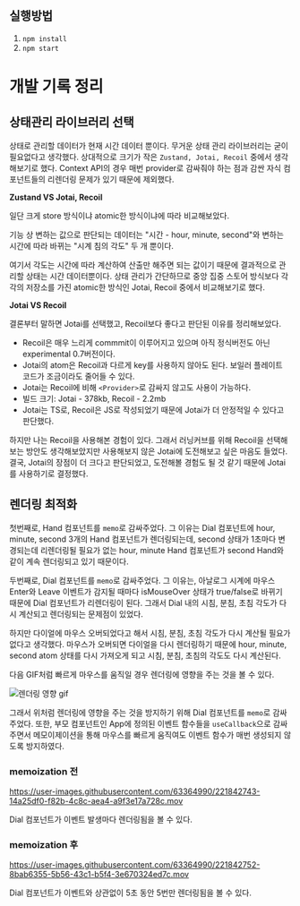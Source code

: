 ## 실행방법

1. `npm install`
2. `npm start`

# 개발 기록 정리

## 상태관리 라이브러리 선택

상태로 관리할 데이터가 현재 시간 데이터 뿐이다. 무거운 상태 관리 라이브러리는 굳이 필요없다고 생각했다. 상대적으로 크기가 작은 `Zustand, Jotai, Recoil` 중에서 생각해보기로 했다. Context API의 경우 매번 provider로 감싸줘야 하는 점과 감싼 자식 컴포넌트들의 리렌더링 문제가 있기 때문에 제외했다.

**Zustand VS Jotai, Recoil**

일단 크게 store 방식이냐 atomic한 방식이냐에 따라 비교해보았다.

기능 상 변하는 값으로 판단되는 데이터는 "시간 - hour, minute, second"와 변하는 시간에 따라 바뀌는 "시계 침의 각도" 두 개 뿐이다.

여기서 각도는 시간에 따라 계산하여 산출만 해주면 되는 값이기 때문에 결과적으로 관리할 상태는 시간 데이터뿐이다. 상태 관리가 간단하므로 중앙 집중 스토어 방식보다 각각의 저장소를 가진 atomic한 방식인 Jotai, Recoil 중에서 비교해보기로 했다.

**Jotai VS Recoil**

결론부터 말하면 Jotai를 선택했고, Recoil보다 좋다고 판단된 이유를 정리해보았다.

- Recoil은 매우 느리게 commmit이 이루어지고 있으며 아직 정식버전도 아닌 experimental 0.7버전이다.
- Jotai의 atom은 Recoil과 다르게 key를 사용하지 않아도 된다. 보일러 플레이트 코드가 조금이라도 줄어들 수 있다.
- Jotai는 Recoil에 비해 `<Provider>`로 감싸지 않고도 사용이 가능하다.
- 빌드 크기: Jotai - 378kb, Recoil - 2.2mb
- Jotai는 TS로, Recoil은 JS로 작성되었기 때문에 Jotai가 더 안정적일 수 있다고 판단했다.

하지만 나는 Recoil을 사용해본 경험이 있다. 그래서 러닝커브를 위해 Recoil을 선택해보는 방안도 생각해보았지만 사용해보지 않은 Jotai에 도전해보고 싶은 마음도 들었다. 결국, Jotai의 장점이 더 크다고 판단되었고, 도전해볼 경험도 될 것 같기 때문에 Jotai를 사용하기로 결정했다.

## 렌더링 최적화

첫번째로, Hand 컴포넌트를 `memo`로 감싸주었다. 그 이유는 Dial 컴포넌트에 hour, minute, second 3개의 Hand 컴포넌트가 렌더링되는데, second 상태가 1초마다 변경되는데 리렌더링될 필요가 없는 hour, minute Hand 컴포넌트가 second Hand와 같이 계속 렌더링되고 있기 때문이다.

두번째로, Dial 컴포넌트를 `memo`로 감싸주었다. 그 이유는, 아날로그 시계에 마우스 Enter와 Leave 이벤트가 감지될 때마다 isMouseOver 상태가 true/false로 바뀌기 때문에 Dial 컴포넌트가 리렌더링이 된다. 그래서 Dial 내의 시침, 분침, 초침 각도가 다시 계산되고 렌더링되는 문제점이 있었다.

하지만 다이얼에 마우스 오버되었다고 해서 시침, 분침, 초침 각도가 다시 계산될 필요가 없다고 생각했다. 마우스가 오버되면 다이얼을 다시 렌더링하기 때문에 hour, minute, second atom 상태를 다시 가져오게 되고 시침, 분침, 초침의 각도도 다시 계산된다.

다음 GIF처럼 빠르게 마우스를 움직일 경우 렌더링에 영향을 주는 것을 볼 수 있다.

![렌더링 영향 gif](https://user-images.githubusercontent.com/63364990/221842749-cce924dd-0f6c-484b-9d62-37678faac668.gif)

그래서 위처럼 렌더링에 영향을 주는 것을 방지하기 위해 Dial 컴포넌트를 `memo`로 감싸 주었다. 또한, 부모 컴포넌트인 App에 정의된 이벤트 함수들을 `useCallback`으로 감싸주면서 메모이제이션을 통해 마우스를 빠르게 움직여도 이벤트 함수가 매번 생성되지 않도록 방지하였다.

### memoization 전

https://user-images.githubusercontent.com/63364990/221842743-14a25df0-f82b-4c8c-aea4-a9f3e17a728c.mov

Dial 컴포넌트가 이벤트 발생마다 렌더링됨을 볼 수 있다.

### memoization 후

https://user-images.githubusercontent.com/63364990/221842752-8bab6355-5b56-43c1-b5f4-3e670324ed7c.mov

Dial 컴포넌트가 이벤트와 상관없이 5초 동안 5번만 렌더링됨을 볼 수 있다.
